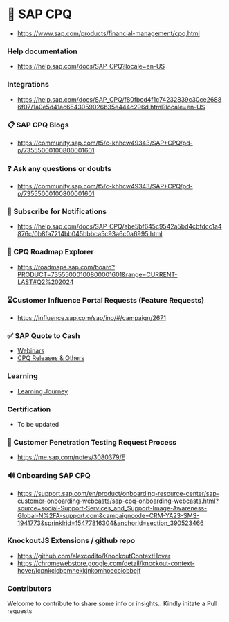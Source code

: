 # 🛒 SAP CPQ

* https://www.sap.com/products/financial-management/cpq.html

### Help documentation
* https://help.sap.com/docs/SAP_CPQ?locale=en-US

### Integrations
* https://help.sap.com/docs/SAP_CPQ/f80fbcd4f1c74232839c30ce26886f07/1a0e5d41ac6543059026b35e444c296d.html?locale=en-US

### 📋 SAP CPQ Blogs
* https://community.sap.com/t5/c-khhcw49343/SAP+CPQ/pd-p/73555000100800001601

### ❓ Ask any questions or doubts
* https://community.sap.com/t5/c-khhcw49343/SAP+CPQ/pd-p/73555000100800001601

### 📢 Subscribe for Notifications
* https://help.sap.com/docs/SAP_CPQ/abe5bf645c9542a5bd4cbfdcc1a4876c/0b8fa7214bb045bbbca5c93a6c0a6995.html

### 🧮 CPQ Roadmap Explorer
* https://roadmaps.sap.com/board?PRODUCT=73555000100800001601&range=CURRENT-LAST#Q2%202024

### ⏳Customer Influence Portal Requests (Feature Requests)
* https://influence.sap.com/sap/ino/#/campaign/2671

### ✅ SAP Quote to Cash
* [Webinars](https://gateway.on24.com/wcc/eh/4322431/group/127479/sap-quote-to-cash-solutions)
* [CPQ Releases & Others](https://gateway.on24.com/wcc/eh/4322431/category/127475/configure-price-and-quote)

### Learning
* [Learning Journey](https://learning.sap.com/learning-journeys/implementing-sap-cpq)

### Certification
* To be updated

### 🚨 Customer Penetration Testing Request Process
* https://me.sap.com/notes/3080379/E

### 🔊 Onboarding SAP CPQ
* https://support.sap.com/en/product/onboarding-resource-center/sap-customer-onboarding-webcasts/sap-cpq-onboarding-webcasts.html?source=social-Support-Services_and_Support-Image-Awareness-Global-N%2FA-support.com&campaigncode=CRM-YA23-SMS-1941773&sprinklrid=15477816304&anchorId=section_390523466

### KnockoutJS Extensions / github repo
* https://github.com/alexcodito/KnockoutContextHover
* https://chromewebstore.google.com/detail/knockout-context-hover/lcpnkclcbpmhekkjnkomhoecoiobbejf



### Contributors
Welcome to contribute to share some info or insights.. Kindly initate a Pull requests

